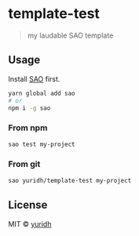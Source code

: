 # template-test

> my laudable SAO template

## Usage

Install [SAO](https://github.com/egoist/sao) first.

```bash
yarn global add sao
# or
npm i -g sao
```

### From npm

```bash
sao test my-project
```

### From git

```bash
sao yuridh/template-test my-project
```

## License

MIT &copy; [yuridh](github.com/yuridh)
